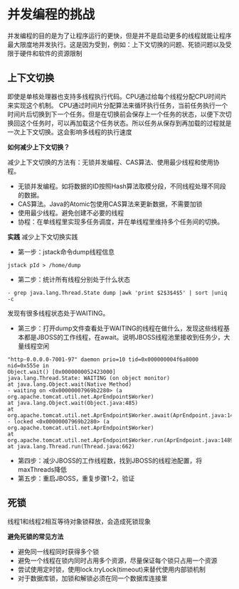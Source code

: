 # 并发编程的挑战
并发编程的目的是为了让程序运行的更快，但是并不是启动更多的线程就能让程序最大限度地并发执行。这是因为受到，例如：上下文切换的问题、死锁问题以及受限于硬件和软件的资源限制

## 上下文切换
即使是单核处理器也支持多线程执行代码。CPU通过给每个线程分配CPU时间片来实现这个机制。
CPU通过时间片分配算法来循环执行任务，当前任务执行一个时间片后切换到下一个任务。但是在切换前会保存上一个任务的状态，以便下次切换回这个任务时，可以再加载这个任务状态。所以任务从保存到再加载的过程就是一次上下文切换。这会影响多线程的执行速度

**如何减少上下文切换？**

减少上下文切换的方法有：无锁并发编程、CAS算法、使用最少线程和使用协程。
+ 无锁并发编程。如将数据的ID按照Hash算法取模分段，不同线程处理不同段的数据。
+ CAS算法。Java的Atomic包使用CAS算法来更新数据，不需要加锁
+ 使用最少线程。避免创建不必要的线程
+ 协程：在单线程里实现多任务调度，并在单线程里维持多个任务间的切换。

**实践**
减少上下文切换实践
- 第一步：jstack命令dump线程信息
```
jstack pId > /home/dump 
```
- 第二步：统计所有线程分别处于什么状态
```
- grep java.lang.Thread.State dump |awk 'print $2$3$4$5' | sort |uniq -c
```
发现有很多线程状态处于WAITING。
- 第三步：打开dump文件查看处于WAITING的线程在做什么，发现这些线程基本都是JBOSS的工作线程，在await。说明JBOSS线程池里接收到任务少，大量线程空闲
```
"http-0.0.0.0-7001-97" daemon prio=10 tid=0x000000004f6a8000 nid=0x555e in
Object.wait() [0x0000000052423000]
java.lang.Thread.State: WAITING (on object monitor)
at java.lang.Object.wait(Native Method)
- waiting on <0x00000007969b2280> (a org.apache.tomcat.util.net.AprEndpoint$Worker)
at java.lang.Object.wait(Object.java:485)
at org.apache.tomcat.util.net.AprEndpoint$Worker.await(AprEndpoint.java:1464)
- locked <0x00000007969b2280> (a org.apache.tomcat.util.net.AprEndpoint$Worker)
at org.apache.tomcat.util.net.AprEndpoint$Worker.run(AprEndpoint.java:1489)
at java.lang.Thread.run(Thread.java:662)
```
- 第四步：减少JBOSS的工作线程数，找到JBOSS的线程池配置，将maxThreads降低
- 第五步：重启JBOSS，重复步骤1-2，验证

## 死锁
线程1和线程2相互等待对象锁释放，会造成死锁现象

**避免死锁的常见方法**
- 避免同一线程同时获得多个锁
- 避免一个线程在锁内同时占用多个资源，尽量保证每个锁只占用一个资源
- 尝试使用定时锁，使用lock.tryLock(timeout)来替代使用内部锁机制
- 对于数据库锁，加锁和解锁必须在同一个数据库连接里

